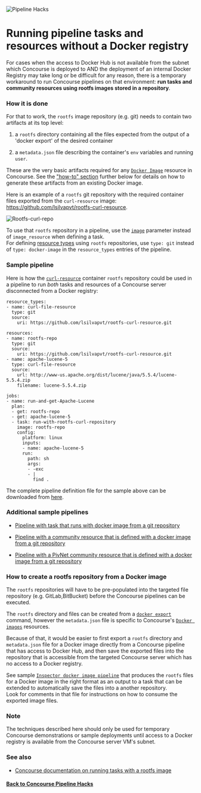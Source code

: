 ![Pipeline Hacks](https://raw.githubusercontent.com/lsilvapvt/misc-support-files/master/docs/icons/concourse-images-repo.png)

# Running pipeline tasks and resources without a Docker registry

For cases when the access to Docker Hub is not available from the subnet which Concourse is deployed to AND the deployment of an internal Docker Registry may take long or be difficult for any reason, there is a temporary workaround to run Concourse pipelines on that environment: **run tasks and community resources using rootfs images stored in a repository**.


### How it is done

For that to work, the `rootfs` image repository (e.g. git) needs to contain two artifacts at its top level:

1. a `rootfs` directory containing all the files expected from the output of a 'docker export' of the desired container

1. a `metadata.json` file describing the container's `env` variables and running `user`.


These are the very basic artifacts required for any [`Docker Image`](https://github.com/concourse/docker-image-resource) resource in Concourse. See the ["how-to" section](#howto) further below for details on how to generate these artifacts from an existing Docker image.


Here is an example of a `rootfs` git repository with the required container files exported from the `curl-resource` image: https://github.com/lsilvapvt/rootfs-curl-resource.


![Rootfs-curl-repo](https://raw.githubusercontent.com/lsilvapvt/misc-support-files/master/docs/images/rootfs-curl-repo.jpg)


To use that `rootfs` repository in a pipeline, use the  [`image`](https://concourse.ci/task-step.html#task-image) parameter instead of `image_resource` when defining a task.  
For defining [resource types](https://concourse.ci/configuring-resource-types.html) using `rootfs` repositories, use `type: git` instead of `type: docker-image` in the `resource_types` entries of the pipeline.

### Sample pipeline

Here is how the [`curl-resource`](https://github.com/lsilvapvt/rootfs-curl-resource) container `rootfs` repository could be used in a pipeline to run *both* tasks and resources of a Concourse server disconnected from a Docker registry:


```
resource_types:
- name: curl-file-resource
  type: git
  source:
    uri: https://github.com/lsilvapvt/rootfs-curl-resource.git

resources:
- name: rootfs-repo
  type: git
  source:
    uri: https://github.com/lsilvapvt/rootfs-curl-resource.git
- name: apache-lucene-5
  type: curl-file-resource
  source:
    url: http://www-us.apache.org/dist/lucene/java/5.5.4/lucene-5.5.4.zip
    filename: lucene-5.5.4.zip

jobs:
- name: run-and-get-Apache-Lucene
  plan:
  - get: rootfs-repo
  - get: apache-lucene-5
  - task: run-with-rootfs-curl-repository
    image: rootfs-repo
    config:
      platform: linux
      inputs:
      - name: apache-lucene-5
      run:
        path: sh
        args:
        - -exc
        - |
          find .

```

The complete pipeline definition file for the sample above can be downloaded from [here](resource-curl-with-image-from-git.yml).


### Additional sample pipelines

- [Pipeline with task that runs with docker image from a git repository](task-with-image-from-git.yml)

- [Pipeline with a community resource that is defined with a docker image from a git repository](resource-with-image-from-git.yml)

- [Pipeline with a PivNet community resource that is defined with a docker image from a git repository](resource-pivnet-with-image-from-git.yml)


### <a name="howto"></a>How to create a rootfs repository from a Docker image

The `rootfs` repositories will have to be pre-populated into the targeted file repository (e.g. GitLab,BitBucket) before the Concourse pipelines can be executed.

The `rootfs` directory and files can be created from a [`docker export`](https://docs.docker.com/engine/reference/commandline/export/) command, however the `metadata.json` file is specific to Concourse's [`Docker images`](https://github.com/concourse/docker-image-resource) resources.   

Because of that, it would be easier to first export a `rootfs` directory and `metadata.json` file for a Docker image directly from a Concourse pipeline that has access to Docker Hub, and then save the exported files into the repository that is accessible from the targeted Concourse server which has no access to a Docker registry.


See sample [`Inspector docker image pipeline`](inspect-docker-image.yml) that produces the `rootfs` files for a Docker image in the right format as an output to a task that can be extended to automatically save the files into a another repository.  
Look for comments in that file for instructions on how to consume the exported image files.

### Note

The techniques described here should only be used for temporary Concourse demonstrations or sample deployments until access to a Docker registry is available from the Concourse server VM's subnet.


### See also

- [Concourse documentation on running tasks with a rootfs image]( https://concourse.ci/running-tasks.html#task-config-image)


#### [Back to Concourse Pipeline Hacks](..)

